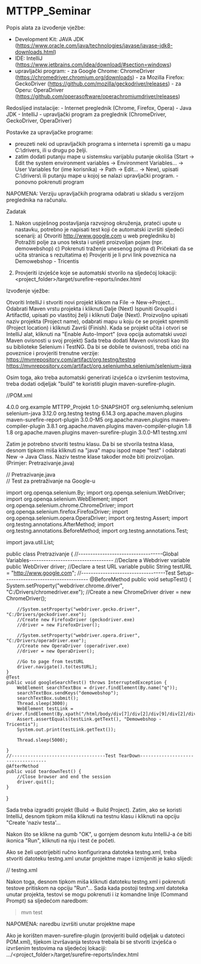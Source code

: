 # MTTPP_Seminar

Popis alata za izvođenje vježbe:
  - Development Kit: JAVA JDK (https://www.oracle.com/java/technologies/javase/javase-jdk8-downloads.html)
  - IDE: IntelliJ (https://www.jetbrains.com/idea/download/#section=windows)
  - upravljački program:
        - za Google Chrome: ChromeDriver (https://chromedriver.chromium.org/downloads)
        - za Mozilla Firefox: GeckoDriver (https://github.com/mozilla/geckodriver/releases)
        - za Operu: OperaDriver (https://github.com/operasoftware/operachromiumdriver/releases)

Redoslijed instalacije:
    - Internet preglednik (Chrome, Firefox, Opera)
    - Java JDK
    - IntelliJ
    - upravljački program za preglednik (ChromeDriver, GeckoDriver, OperaDriver)
    
Postavke za upravljačke programe:
  - preuzeti neki od upravljačkih programa s interneta i spremiti ga u mapu C:\drivers\, ili u drugu po želji.
  - zatim dodati putanju mape u sistemsku varijablu putanje okoliša (Start -> Edit the system environment variables -> Environment Variables... -> User Variables for (ime korisnika) -> Path -> Edit... -> New), upisati C:\drivers\ ili putanju mape u kojoj se nalazi upravljački program.
  -ponovno pokrenuti program
  
NAPOMENA: Verziju upravljačkih programa odabrati u skladu s verzijom preglednika na računalu.

Zadatak
  1. Nakon uspješnog postavljanja razvojnog okruženja, prateći upute u nastavku, potrebno je napisati test koji će automatski izvršiti sljedeći scenarij:
      a) Otvoriti http://www.google.com u web pregledniku
      b) Potražiti polje za unos teksta i unijeti proizvoljan pojam (npr. demowebshop)
      c) Pokrenuti traženje unesenog pojma
      d) Pričekati da se učita stranica s rezultatima
      e) Provjeriti je li prvi link poveznica na Demowebshop - Tricentis
      
   2. Provjeriti izvješće koje se automatski stvorilo na sljedećoj lokaciji:
          <project_folder>/target/surefire-reports/index.html
          
          
          
Izvođenje vježbe:

   Otvoriti IntelliJ i stvoriti novi projekt klikom na File -> New->Project...
   Odabrati Maven vrstu projekta i kliknuti Dalje (Next)
   Ispuniti GroupId i ArtifactId, upisati po vlastitoj želji i kliknuti Dalje (Next).
   Proizvoljno upisati naziv projekta (Project name), odabrati mapu u koju će se projekt spremiti (Project location) i kliknuti Završi (Finish).
   Kada se projekt učita i otvori se IntelliJ alat, kliknuti na "Enable Auto-Import" (ova opcija automatski uvozi Maven ovisnosti u svoj projekt)
   Sada treba dodati Maven ovisnosti kao što su biblioteke Selenium i TestNG. Da bi se dobile te ovisnosti, treba otići na poveznice i provjeriti trenutne verzije:
   https://mvnrepository.com/artifact/org.testng/testng
   https://mvnrepository.com/artifact/org.seleniumhq.selenium/selenium-java
    
   Osim toga, ako treba automatski generirati izvješća o izvršenim testovima, treba dodati odjeljak "build" te koristiti plugin maven-surefire-plugin.
    
//POM.xml

<?xml version="1.0" encoding="UTF-8"?>
<project xmlns="http://maven.apache.org/POM/4.0.0"
         xmlns:xsi="http://www.w3.org/2001/XMLSchema-instance"
         xsi:schemaLocation="http://maven.apache.org/POM/4.0.0
         http://maven.apache.org/xsd/maven-4.0.0.xsd">
    <modelVersion>4.0.0</modelVersion>
    <groupId>org.example</groupId>
    <artifactId>MTTPP_Projekt</artifactId>
    <version>1.0-SNAPSHOT</version>
    <dependencies>
        <dependency>
            <groupId>org.seleniumhq.selenium</groupId>
            <artifactId>selenium-java</artifactId>
            <version>3.12.0</version>
        </dependency>
        <dependency>
            <groupId>org.testng</groupId>
            <artifactId>testng</artifactId>
            <version>6.14.3</version>
        </dependency>
        <dependency>
            <groupId>org.apache.maven.plugins</groupId>
            <artifactId>maven-surefire-report-plugin</artifactId>
            <version>3.0.0-M5</version>
        </dependency>
        <dependency>
            <groupId>org.apache.maven.plugins</groupId>
            <artifactId>maven-compiler-plugin</artifactId>
            <version>3.8.1</version>
        </dependency>
    </dependencies>
    <build>
        <plugins>
            <plugin>
                <groupId>org.apache.maven.plugins</groupId>
                <artifactId>maven-compiler-plugin</artifactId>
                <configuration>
                    <source>1.8</source>
                    <target>1.8</target>
                </configuration>
            </plugin>
            <plugin>
                <groupId>org.apache.maven.plugins</groupId>
                <artifactId>maven-surefire-plugin</artifactId>
                <version>3.0.0-M1</version>
                <configuration>
                    <suiteXmlFiles>
                        <suiteXmlFile>testng.xml</suiteXmlFile>
                    </suiteXmlFiles>
                </configuration>
            </plugin>
        </plugins>
    </build>
</project>

   
   
Zatim je potrebno stvoriti testnu klasu. Da bi se stvorila testna klasa, desnom tipkom miša kliknuti na "java" mapu ispod mape "test" i odabrati New -> Java Class.
Naziv testne klase također može biti proizvoljan. (Primjer: Pretrazivanje.java)



// Pretrazivanje.java      
// Test za pretraživanje na Google-u

import org.openqa.selenium.By;
import org.openqa.selenium.WebDriver;
import org.openqa.selenium.WebElement;
import org.openqa.selenium.chrome.ChromeDriver;
import org.openqa.selenium.firefox.FirefoxDriver;
import org.openqa.selenium.opera.OperaDriver;
import org.testng.Assert;
import org.testng.annotations.AfterMethod;
import org.testng.annotations.BeforeMethod;
import org.testng.annotations.Test;

import java.util.List;

public class Pretrazivanje {
    //-----------------------------------Global Variables-----------------------------------
    //Declare a Webdriver variable
    public WebDriver driver;
    //Declare a test URL variable
    public String testURL = "http://www.google.com";
    //-----------------------------------Test Setup-----------------------------------
    @BeforeMethod
    public void setupTest() {
        System.setProperty("webdriver.chrome.driver", "C:/Drivers/chromedriver.exe");
        //Create a new ChromeDriver
        driver = new ChromeDriver();

        //System.setProperty("webdriver.gecko.driver", "C:/Drivers/geckodriver.exe");
        //Create new FirefoxDriver (geckodriver.exe)
        //driver = new FirefoxDriver();

        //System.setProperty("webdriver.opera.driver", "C:/Drivers/operadriver.exe");
        //Create new OperaDriver (operadriver.exe)
        //driver = new OperaDriver();

        //Go to page from testURL
        driver.navigate().to(testURL);
    }
    @Test
    public void googleSearchTest() throws InterruptedException {
        WebElement searchTextBox = driver.findElement(By.name("q"));
        searchTextBox.sendKeys("demowebshop");
        searchTextBox.submit();
        Thread.sleep(3000);
        WebElement testLink = driver.findElement(By.xpath("/html/body/div[7]/div[2]/div[9]/div[2]/div/div[2]/div[2]/div/div/div/div[1]/div/div[1]/a/h3/span"));
        Assert.assertEquals(testLink.getText(), "Demowebshop - Tricentis");
        System.out.print(testLink.getText());

        Thread.sleep(5000);

    }
    //-----------------------------------Test TearDown-----------------------------------
    @AfterMethod
    public void teardownTest() {
        //Close browser and end the session
        driver.quit();
    }
}


Sada treba izgraditi projekt (Build -> Build Project). Zatim, ako se koristi IntelliJ, desnom tipkom miša kliknuti na testnu klasu i kliknuti na opciju "Create 'naziv testa'...

Nakon što se klikne na gumb "OK", u gornjem desnom kutu IntelliJ-a će biti ikonica "Run", kliknuti na nju i test će početi.

Ako se želi upotrijebiti ručno konfigurirana datoteka testng.xml, treba stvoriti datoteku testng.xml unutar projektne mape i izmijeniti je kako slijedi:

// testng.xml
<?xml version="1.0" encoding="UTF-8"?>
<!DOCTYPE suite SYSTEM "http://testng.org/testng-1.0.dtd" >
<suite name="AllTestsSuite">
    <test name="Google Search">
        <classes>
            <class name="Pretrazivanje"/>
        </classes>
    </test>
<suite>
  
  
Nakon toga, desnom tipkom miša kliknuti datoteku testng.xml i pokrenuti testove pritiskom na opciju "Run"...
Sada kada postoji testng.xml datoteka unutar projekta, testovi se mogu pokrenuti i iz komandne linije (Command Prompt) sa sljedećom naredbom:

>mvn test

NAPOMENA: naredbu izvršiti unutar projektne mape

Ako je korišten maven-surefire-plugin (provjeriti build odjeljak u datoteci POM.xml), tijekom izvršavanja testova trebala bi se stvoriti izvješća o izvršenim testovima na sljedećoj lokaciji:
    .../<project_folder>/target/surefire-reports/index.html
